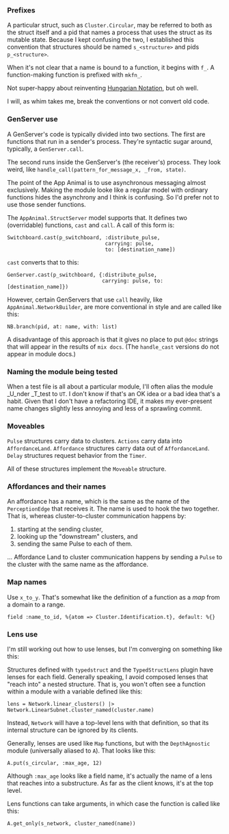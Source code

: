 ### Prefixes

A particular struct, such as `Cluster.Circular`, may be referred to
both as the struct itself and a pid that names a process that uses the
struct as its mutable state. Because I kept confusing the two, I
established this convention that structures should be named
`s_<structure>` and pids `p_<structure>`. 

When it's not clear that a name is bound to a function, it begins with
`f_`. A function-making function is prefixed with `mkfn_`.

Not super-happy about reinventing
[Hungarian Notation](https://en.wikipedia.org/wiki/Hungarian_notation),
but oh well. 

I will, as whim takes me, break the conventions or not convert old code.


### GenServer use

A GenServer's code is typically divided into two sections. The first
are functions that run in a sender's process. They're syntactic sugar
around, typically, a `GenServer.call`.

The second runs inside the GenServer's (the receiver's) process. They look weird,
like `handle_call(pattern_for_message_x, _from, state)`. 

The point of the App Animal is to use asynchronous messaging almost
exclusively. Making the module looke like a regular model with
ordinary functions hides the asynchrony and I think is confusing. So
I'd prefer not to use those sender functions.

The `AppAnimal.StructServer` model supports that. It defines two
(overridable) functions, `cast` and `call`. A call of this form is:

    Switchboard.cast(p_switchboard, :distribute_pulse,
                                    carrying: pulse,
                                    to: [destination_name])
                                                       
`cast` converts that to this:

    GenServer.cast(p_switchboard, {:distribute_pulse,
                                   carrying: pulse, to: [destination_name]})

However, certain GenServers that use `call` heavily, like
`AppAnimal.NetworkBuilder`, are more conventional in style and are
called like this:

    NB.branch(pid, at: name, with: list)
    
A disadvantage of this approach is that it gives no place to put
`@doc` strings that will appear in the results of `mix docs`. (The
`handle_cast` versions do not appear in module docs.)


### Naming the module being tested

When a test file is all about a particular module, I'll often alias
the module _U_nder _T_test to `UT`. I don't know if that's an OK idea
or a bad idea that's a habit. Given that I don't have a refactoring
IDE, it makes my ever-present name changes slightly less annoying and
less of a sprawling commit.


### Moveables

`Pulse` structures carry data to clusters. `Actions` carry data into
`AffordanceLand`.  `Affordance` structures carry data out of
`AffordanceLand`. `Delay` structures request behavior from the
`Timer`.

All of these structures implement the `Moveable` structure.

### Affordances and their names

An affordance has a name, which is the same as the name of the
`PerceptionEdge` that receives it. The name is used to hook the two
together. That is, whereas cluster-to-cluster communication happens by:

1. starting at the sending cluster,
2. looking up the "downstream" clusters, and
3. sending the same Pulse to each of them.

... Affordance Land to cluster communication happens by sending a
`Pulse` to the cluster with the same name as the affordance.


### Map names

Use `x_to_y`. That's somewhat like the definition of a function as a
*map* from a domain to a range.

    field :name_to_id, %{atom => Cluster.Identification.t}, default: %{}

### Lens use

I'm still working out how to use lenses, but I'm converging on something like this:

Structures defined with `typedstruct` and the `TypedStructLens` plugin
have lenses for each field. Generally speaking, I avoid composed
lenses that "reach into" a nested structure. That is, you won't often see
a function within a module with a variable defined like this:

    lens = Network.linear_clusters() |> Network.LinearSubnet.cluster_named(cluster.name)

Instead, `Network` will have a top-level lens with that definition, so that its internal
structure can be ignored by its clients. 

Generally, lenses are used like `Map` functions, but with the
`DepthAgnostic` module (universally aliased to `A`). That looks like
this:

    A.put(s_circular, :max_age, 12)
    
Although `:max_age` looks like a field name, it's actually the name of
a lens that reaches into a substructure. As far as the client knows,
it's at the top level.


Lens functions can take arguments, in which case the function is called like this:

    A.get_only(s_network, cluster_named(name))
